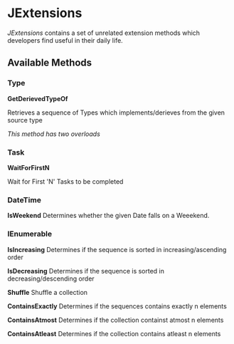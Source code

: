 # JExtensions

_JExtensions_ contains a set of unrelated extension methods which developers find useful in their daily life.

## Available Methods

### Type

**GetDerievedTypeOf**

Retrieves a sequence of Types which implements/derieves from the given source type

_This method has two overloads_

### Task

**WaitForFirstN**

Wait for First 'N' Tasks to be completed

### DateTime

**IsWeekend**
Determines whether the given Date falls on a Weeekend.

### IEnumerable<T>

**IsIncreasing**
Determines if the sequence is sorted in increasing/ascending order

**IsDecreasing**
Determines if the sequence is sorted in decreasing/descending order

**Shuffle**
Shuffle a collection

**ContainsExactly**
Determines if the sequences contains exactly n elements

**ContainsAtmost**
Determines if the collection containst atmost n elements

**ContainsAtleast**
Determines if the collection contains atleast n elements
